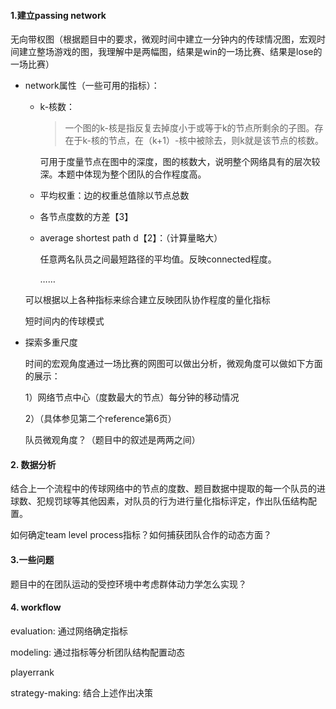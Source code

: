 #### 1.建立passing network

无向带权图（根据题目中的要求，微观时间中建立一分钟内的传球情况图，宏观时间建立整场游戏的图，我理解中是两幅图，结果是win的一场比赛、结果是lose的一场比赛）

- network属性（一些可用的指标）：

  - k-核数：

    > 一个图的k-核是指反复去掉度小于或等于k的节点所剩余的子图。存在于k-核的节点，在（k+1）-核中被除去，则k就是该节点的核数。

    可用于度量节点在图中的深度，图的核数大，说明整个网络具有的层次较深。本题中体现为整个团队的合作程度高。

  - 平均权重：边的权重总值除以节点总数

  - 各节点度数的方差【3】

  - average shortest path d【2】：（计算量略大）

    任意两名队员之间最短路径的平均值。反映connected程度。

    ……

  可以根据以上各种指标来综合建立反映团队协作程度的量化指标

  短时间内的传球模式

- 探索多重尺度

  时间的宏观角度通过一场比赛的网图可以做出分析，微观角度可以做如下方面的展示：

  1）网络节点中心（度数最大的节点）每分钟的移动情况

  2）（具体参见第二个reference第6页）

  队员微观角度？（题目中的叙述是两两之间）

#### 2. 数据分析

结合上一个流程中的传球网络中的节点的度数、题目数据中提取的每一个队员的进球数、犯规罚球等其他因素，对队员的行为进行量化指标评定，作出队伍结构配置。

如何确定team level process指标？如何捕获团队合作的动态方面？

#### 3.一些问题

题目中的在团队运动的受控环境中考虑群体动力学怎么实现？

#### 4. workflow

evaluation: 通过网络确定指标

modeling: 通过指标等分析团队结构配置动态

playerrank

strategy-making: 结合上述作出决策

